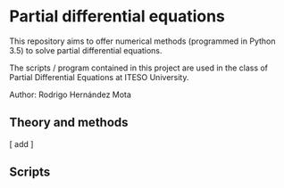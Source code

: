 # Partial differential equations

This repository aims to offer numerical methods (programmed in
Python 3.5) to solve partial differential equations. 

The scripts / program contained in this project are used in the class
of Partial Differential Equations at ITESO University. 

Author: Rodrigo Hernández Mota

## Theory and methods

[ add ]

## Scripts



